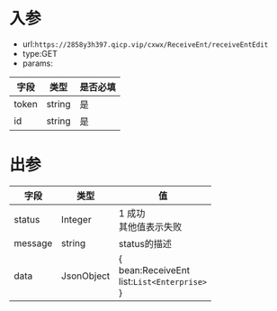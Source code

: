 # 入参

* url:```https://2858y3h397.qicp.vip/cxwx/ReceiveEnt/receiveEntEdit```
* type:GET
* params:

| 字段  | 类型   | 是否必填 |
| ----- | ------ | -------- |
| token | string | 是       |
| id    | string | 是       |



# 出参

| 字段    | 类型       | 值                                                         |
| ------- | ---------- | ---------------------------------------------------------- |
| status  | Integer    | 1 成功<br />其他值表示失败                                 |
| message | string     | status的描述                                               |
| data    | JsonObject | {<br />bean:ReceiveEnt<br />list:`List<Enterprise>`<br />} |

